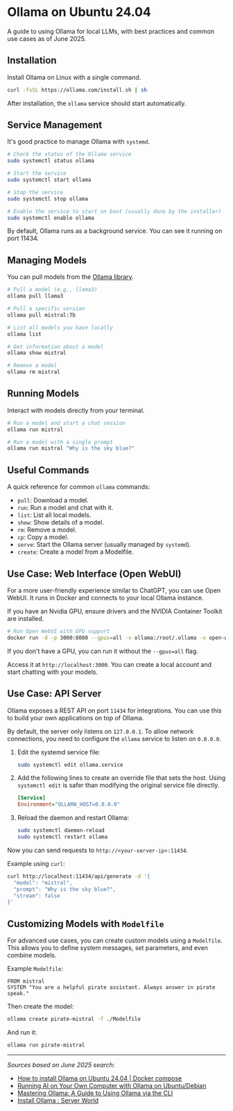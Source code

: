 # Ollama on Ubuntu 24.04

A guide to using Ollama for local LLMs, with best practices and common use cases as of June 2025.

## Installation

Install Ollama on Linux with a single command.

```bash
curl -fsSL https://ollama.com/install.sh | sh
```

After installation, the `ollama` service should start automatically.

## Service Management

It's good practice to manage Ollama with `systemd`.

```bash
# Check the status of the Ollama service
sudo systemctl status ollama

# Start the service
sudo systemctl start ollama

# Stop the service
sudo systemctl stop ollama

# Enable the service to start on boot (usually done by the installer)
sudo systemctl enable ollama
```

By default, Ollama runs as a background service. You can see it running on port 11434.

## Managing Models

You can pull models from the [Ollama library](https://ollama.com/library).

```bash
# Pull a model (e.g., llama3)
ollama pull llama3

# Pull a specific version
ollama pull mistral:7b

# List all models you have locally
ollama list

# Get information about a model
ollama show mistral

# Remove a model
ollama rm mistral
```

## Running Models

Interact with models directly from your terminal.

```bash
# Run a model and start a chat session
ollama run mistral

# Run a model with a single prompt
ollama run mistral "Why is the sky blue?"
```

## Useful Commands

A quick reference for common `ollama` commands:
- `pull`: Download a model.
- `run`: Run a model and chat with it.
- `list`: List all local models.
- `show`: Show details of a model.
- `rm`: Remove a model.
- `cp`: Copy a model.
- `serve`: Start the Ollama server (usually managed by `systemd`).
- `create`: Create a model from a Modelfile.

## Use Case: Web Interface (Open WebUI)

For a more user-friendly experience similar to ChatGPT, you can use Open WebUI. It runs in Docker and connects to your local Ollama instance.

If you have an Nvidia GPU, ensure drivers and the NVIDIA Container Toolkit are installed.

```bash
# Run Open WebUI with GPU support
docker run -d -p 3000:8080 --gpus=all -v ollama:/root/.ollama -v open-webui:/app/backend/data --name open-webui --restart always ghcr.io/open-webui/open-webui:ollama
```

If you don't have a GPU, you can run it without the `--gpus=all` flag.

Access it at `http://localhost:3000`. You can create a local account and start chatting with your models.

## Use Case: API Server

Ollama exposes a REST API on port `11434` for integrations. You can use this to build your own applications on top of Ollama.

By default, the server only listens on `127.0.0.1`. To allow network connections, you need to configure the `ollama` service to listen on `0.0.0.0`.

1.  Edit the systemd service file:
    ```bash
    sudo systemctl edit ollama.service
    ```
2.  Add the following lines to create an override file that sets the host. Using `systemctl edit` is safer than modifying the original service file directly.
    ```ini
    [Service]
    Environment="OLLAMA_HOST=0.0.0.0"
    ```
3.  Reload the daemon and restart Ollama:
    ```bash
    sudo systemctl daemon-reload
    sudo systemctl restart ollama
    ```

Now you can send requests to `http://<your-server-ip>:11434`.

Example using `curl`:
```bash
curl http://localhost:11434/api/generate -d '{
  "model": "mistral",
  "prompt": "Why is the sky blue?",
  "stream": false
}'
```

## Customizing Models with `Modelfile`

For advanced use cases, you can create custom models using a `Modelfile`. This allows you to define system messages, set parameters, and even combine models.

Example `Modelfile`:
```
FROM mistral
SYSTEM "You are a helpful pirate assistant. Always answer in pirate speak."
```

Then create the model:
```bash
ollama create pirate-mistral -f ./Modelfile
```

And run it:
```bash
ollama run pirate-mistral
```

---
*Sources based on June 2025 search:*
- [How to install Ollama on Ubuntu 24.04 | Docker compose](https://mrcloudbook.com/how-to-install-ollama-on-ubuntu-24-04-docker-compose/)
- [Running AI on Your Own Computer with Ollama on Ubuntu/Debian](https://www.tyolab.com/blog/2025/01-23-running-ai-on-your-own-computer-with-ollama/)
- [Mastering Ollama: A Guide to Using Ollama via the CLI](https://dev.to/minima_desk_cd9b151c4e2fb/mastering-ollama-a-guide-to-using-ollama-via-the-cli-2h11)
- [Install Ollama : Server World](https://www.server-world.info/en/note?os=Ubuntu_24.04&p=ollama&f=1)
